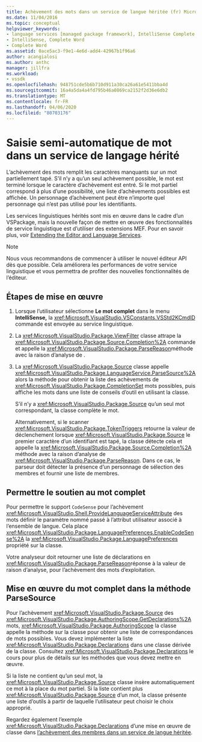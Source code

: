 ```yaml
---
title: Achèvement des mots dans un service de langue héritée (fr) Microsoft Docs
ms.date: 11/04/2016
ms.topic: conceptual
helpviewer_keywords:
- language services [managed package framework], IntelliSense Complete Word
- IntelliSense, Complete Word
- Complete Word
ms.assetid: 0ace5ac3-f9e1-4e6d-add4-42967b1f96a6
author: acangialosi
ms.author: anthc
manager: jillfra
ms.workload:
- vssdk
ms.openlocfilehash: 948751cde5b6b710d911a30ca26a61e5411bba4d
ms.sourcegitcommit: 16a4a5da4a4fd795b46a0869ca2152f2d36e6db2
ms.translationtype: MT
ms.contentlocale: fr-FR
ms.lasthandoff: 04/06/2020
ms.locfileid: "80703176"
---
```

# <a name="word-completion-in-a-legacy-language-service"></a>Saisie semi-automatique de mot dans un service de langage hérité
L’achèvement des mots remplit les caractères manquants sur un mot partiellement tapé. S’il n’y a qu’un seul achèvement possible, le mot est terminé lorsque le caractère d’achèvement est entré. Si le mot partiel correspond à plus d’une possibilité, une liste d’achèvements possibles est affichée. Un personnage d’achèvement peut être n’importe quel personnage qui n’est pas utilisé pour les identifiants.

 Les services linguistiques hérités sont mis en œuvre dans le cadre d’un VSPackage, mais la nouvelle façon de mettre en œuvre des fonctionnalités de service linguistique est d’utiliser des extensions MEF. Pour en savoir plus, voir [Extending the Editor and Language Services](../../extensibility/extending-the-editor-and-language-services.md).

> [!NOTE]
> Nous vous recommandons de commencer à utiliser le nouvel éditeur API dès que possible. Cela améliorera les performances de votre service linguistique et vous permettra de profiter des nouvelles fonctionnalités de l’éditeur.

## <a name="implementation-steps"></a>Étapes de mise en œuvre

1. Lorsque l’utilisateur sélectionne **Le mot complet** dans le menu **IntelliSense,** la <xref:Microsoft.VisualStudio.VSConstants.VSStd2KCmdID> commande est envoyée au service linguistique.

2. La <xref:Microsoft.VisualStudio.Package.ViewFilter> classe attrape la <xref:Microsoft.VisualStudio.Package.Source.Completion%2A> commande et appelle la <xref:Microsoft.VisualStudio.Package.ParseReason>méthode avec la raison d’analyse de .

3. La <xref:Microsoft.VisualStudio.Package.Source> classe appelle <xref:Microsoft.VisualStudio.Package.LanguageService.ParseSource%2A> alors la méthode pour obtenir la liste des achèvements de <xref:Microsoft.VisualStudio.Package.CompletionSet> mots possibles, puis affiche les mots dans une liste de conseils d’outil en utilisant la classe.

    S’il n’y a <xref:Microsoft.VisualStudio.Package.Source> qu’un seul mot correspondant, la classe complète le mot.

   Alternativement, si le scanner <xref:Microsoft.VisualStudio.Package.TokenTriggers> retourne la valeur de déclenchement lorsque <xref:Microsoft.VisualStudio.Package.Source> le premier caractère d’un identifiant est tapé, la classe détecte cela et appelle la <xref:Microsoft.VisualStudio.Package.Source.Completion%2A> méthode avec la raison d’analyse de <xref:Microsoft.VisualStudio.Package.ParseReason>. Dans ce cas, le parseur doit détecter la présence d’un personnage de sélection des membres et fournir une liste de membres.

## <a name="enabling-support-for-the-complete-word"></a>Permettre le soutien au mot complet
 Pour permettre le support `CodeSense` pour l’achèvement <xref:Microsoft.VisualStudio.Shell.ProvideLanguageServiceAttribute> des mots définir le paramètre nommé passé à l’attribut utilisateur associé à l’ensemble de langue. Cela place <xref:Microsoft.VisualStudio.Package.LanguagePreferences.EnableCodeSense%2A> la <xref:Microsoft.VisualStudio.Package.LanguagePreferences> propriété sur la classe.

 Votre analyseur doit retourner une liste de déclarations en <xref:Microsoft.VisualStudio.Package.ParseReason>réponse à la valeur de raison d’analyse, pour l’achèvement des mots d’exploitation.

## <a name="implementing-complete-word-in-the-parsesource-method"></a>Mise en œuvre du mot complet dans la méthode ParseSource
 Pour l’achèvement <xref:Microsoft.VisualStudio.Package.Source> des <xref:Microsoft.VisualStudio.Package.AuthoringScope.GetDeclarations%2A> mots, <xref:Microsoft.VisualStudio.Package.AuthoringScope> la classe appelle la méthode sur la classe pour obtenir une liste de correspondances de mots possibles. Vous devez implémenter la liste <xref:Microsoft.VisualStudio.Package.Declarations> dans une classe dérivée de la classe. Consultez <xref:Microsoft.VisualStudio.Package.Declarations> le cours pour plus de détails sur les méthodes que vous devez mettre en œuvre.

 Si la liste ne contient qu’un seul mot, la <xref:Microsoft.VisualStudio.Package.Source> classe insère automatiquement ce mot à la place du mot partiel. Si la liste contient plus <xref:Microsoft.VisualStudio.Package.Source> d’un mot, la classe présente une liste d’outils à partir de laquelle l’utilisateur peut choisir le choix approprié.

 Regardez également l’exemple <xref:Microsoft.VisualStudio.Package.Declarations> d’une mise en œuvre de classe dans [l’achèvement des membres dans un service de langue héritée](../../extensibility/internals/member-completion-in-a-legacy-language-service.md).
